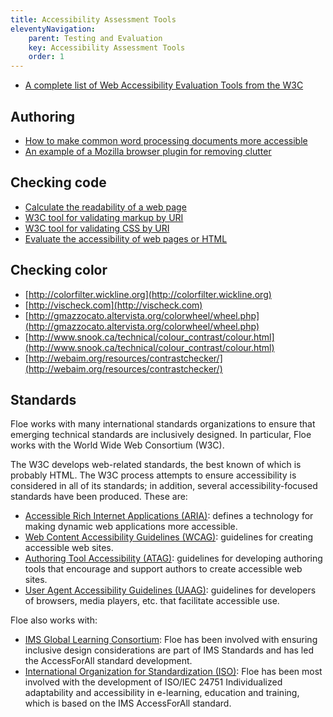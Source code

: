 ```yaml
---
title: Accessibility Assessment Tools
eleventyNavigation:
    parent: Testing and Evaluation
    key: Accessibility Assessment Tools
    order: 1
---
```

* [A complete list of Web Accessibility Evaluation Tools from the W3C](http://www.w3.org/WAI/ER/tools/complete)

## Authoring

* [How to make common word processing documents more accessible](http://adod.idrc.ocad.ca/)
* [An example of a Mozilla browser plugin for removing clutter](https://www.readability.com/addons)

## Checking code

* [Calculate the readability of a web page](http://www.read-able.com/)
* [W3C tool for validating markup by URI](http://validator.w3.org/)
* [W3C tool for validating CSS by URI](http://jigsaw.w3.org/css-validator/)
* [Evaluate the accessibility of web pages or HTML](http://achecker.ca/)

## Checking color

* [http://colorfilter.wickline.org](http://colorfilter.wickline.org)
* [http://vischeck.com](http://vischeck.com)
* [http://gmazzocato.altervista.org/colorwheel/wheel.php](http://gmazzocato.altervista.org/colorwheel/wheel.php)
* [http://www.snook.ca/technical/colour_contrast/colour.html](http://www.snook.ca/technical/colour_contrast/colour.html)
* [http://webaim.org/resources/contrastchecker/](http://webaim.org/resources/contrastchecker/)

## Standards

Floe works with many international standards organizations to ensure that emerging technical standards are inclusively
designed. In particular, Floe works with the World Wide Web Consortium (W3C).

The W3C develops web-related standards, the best known of which is probably HTML. The W3C process attempts to ensure
accessibility is considered in all of its standards; in addition, several accessibility-focused standards have been
produced. These are:

* [Accessible Rich Internet Applications (ARIA)](http://www.w3.org/WAI/intro/aria): defines a technology for making
dynamic web applications more accessible.
* [Web Content Accessibility Guidelines (WCAG)](http://www.w3.org/TR/WCAG20/): guidelines for creating accessible web
sites.
* [Authoring Tool Accessibility (ATAG)](http://www.w3.org/TR/WAI-AUTOOLS/): guidelines for developing authoring tools
that encourage and support authors to create accessible web sites.
* [User Agent Accessibility Guidelines (UAAG)](http://www.w3.org/WAI/intro/uaag.php): guidelines for developers of
browsers, media players, etc. that facilitate accessible use.

Floe also works with:

* [IMS Global Learning Consortium](http://www.imsglobal.org/accessibility/): Floe has been involved with ensuring
inclusive design considerations are part of IMS Standards and has led the AccessForAll standard development.
* [International Organization for Standardization (ISO)](http://www.iso.org/iso/catalogue_detail?csnumber=41521): Floe
has been most involved with the development of ISO/IEC 24751 Individualized adaptability and accessibility in
e-learning, education and training, which is based on the IMS AccessForAll standard.
